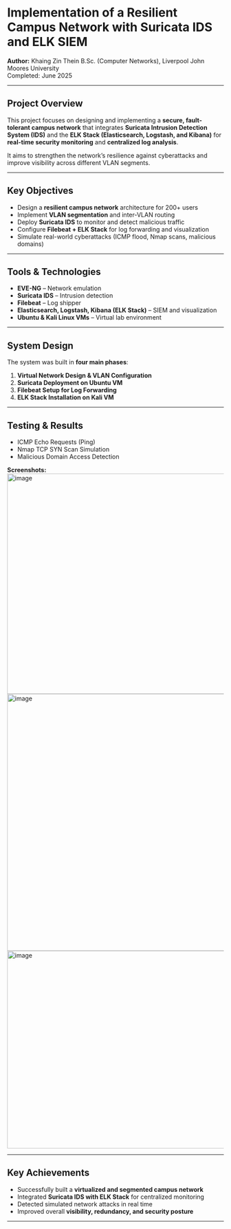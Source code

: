 #  Implementation of a Resilient Campus Network with Suricata IDS and ELK SIEM

**Author:** Khaing Zin Thein 
 B.Sc. (Computer Networks), Liverpool John Moores University  
 Completed: June 2025  

---

##  Project Overview
This project focuses on designing and implementing a **secure, fault-tolerant campus network** that integrates **Suricata Intrusion Detection System (IDS)** and the **ELK Stack (Elasticsearch, Logstash, and Kibana)** for **real-time security monitoring** and **centralized log analysis**.

It aims to strengthen the network’s resilience against cyberattacks and improve visibility across different VLAN segments.

---

##  Key Objectives
- Design a **resilient campus network** architecture for 200+ users  
- Implement **VLAN segmentation** and inter-VLAN routing  
- Deploy **Suricata IDS** to monitor and detect malicious traffic  
- Configure **Filebeat + ELK Stack** for log forwarding and visualization  
- Simulate real-world cyberattacks (ICMP flood, Nmap scans, malicious domains)

---

##  Tools & Technologies
- **EVE-NG** – Network emulation  
- **Suricata IDS** – Intrusion detection  
- **Filebeat** – Log shipper  
- **Elasticsearch, Logstash, Kibana (ELK Stack)** – SIEM and visualization  
- **Ubuntu & Kali Linux VMs** – Virtual lab environment  

---

##  System Design
The system was built in **four main phases**:
1. **Virtual Network Design & VLAN Configuration**  
2. **Suricata Deployment on Ubuntu VM**  
3. **Filebeat Setup for Log Forwarding**  
4. **ELK Stack Installation on Kali VM**  

---

##  Testing & Results
- ICMP Echo Requests (Ping)  
- Nmap TCP SYN Scan Simulation  
- Malicious Domain Access Detection  

 **Screenshots:**
 <img width="978" height="513" alt="image" src="https://github.com/user-attachments/assets/0fa2666e-0d6a-4189-84a3-f196a1eb1149" />
 <img width="940" height="598" alt="image" src="https://github.com/user-attachments/assets/7f30d58c-1735-4e51-8599-5e831cfba723" />
<img width="940" height="460" alt="image" src="https://github.com/user-attachments/assets/1d9e1e93-6257-4616-a436-7935e0946fbc" />



---

##  Key Achievements
- Successfully built a **virtualized and segmented campus network**  
- Integrated **Suricata IDS with ELK Stack** for centralized monitoring  
- Detected simulated network attacks in real time  
- Improved overall **visibility, redundancy, and security posture**

---
